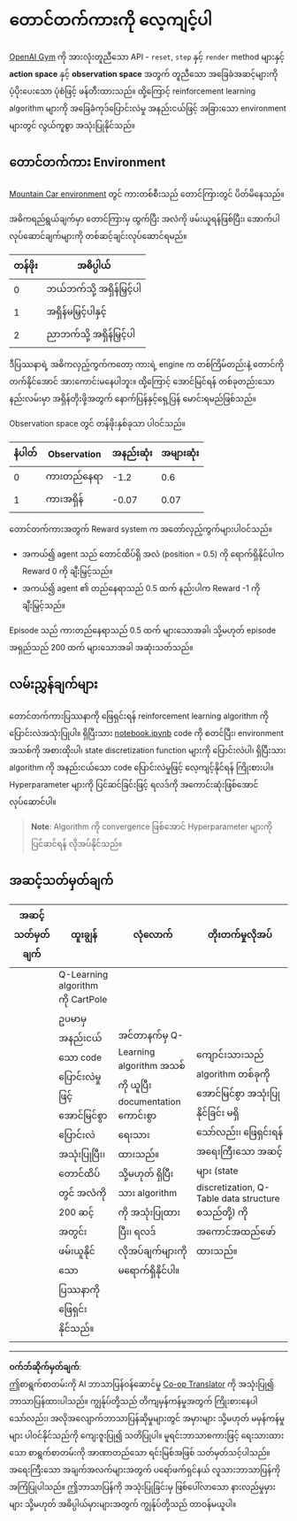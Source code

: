 <!--
CO_OP_TRANSLATOR_METADATA:
{
  "original_hash": "1f2b7441745eb52e25745423b247016b",
  "translation_date": "2025-09-05T13:51:35+00:00",
  "source_file": "8-Reinforcement/2-Gym/assignment.md",
  "language_code": "my"
}
-->
# တောင်တက်ကားကို လေ့ကျင့်ပါ

[OpenAI Gym](http://gym.openai.com) ကို အားလုံးတူညီသော API - `reset`, `step` နှင့် `render` method များနှင့် **action space** နှင့် **observation space** အတွက် တူညီသော အခြေခံအဆင့်များကို ပံ့ပိုးပေးသော ပုံစံဖြင့် ဖန်တီးထားသည်။ ထို့ကြောင့် reinforcement learning algorithm များကို အခြေခံကုဒ်ပြောင်းလဲမှု အနည်းငယ်ဖြင့် အခြားသော environment များတွင် လွယ်ကူစွာ အသုံးပြုနိုင်သည်။

## တောင်တက်ကား Environment

[Mountain Car environment](https://gym.openai.com/envs/MountainCar-v0/) တွင် ကားတစ်စီးသည် တောင်ကြားတွင် ပိတ်မိနေသည်။

အဓိကရည်ရွယ်ချက်မှာ တောင်ကြားမှ ထွက်ပြီး အလံကို ဖမ်းယူရန်ဖြစ်ပြီး၊ အောက်ပါ လုပ်ဆောင်ချက်များကို တစ်ဆင့်ချင်းလုပ်ဆောင်ရမည်။

| တန်ဖိုး | အဓိပ္ပါယ် |
|---|---|
| 0 | ဘယ်ဘက်သို့ အရှိန်မြှင့်ပါ |
| 1 | အရှိန်မမြှင့်ပါနှင့် |
| 2 | ညာဘက်သို့ အရှိန်မြှင့်ပါ |

ဒီပြဿနာရဲ့ အဓိကလှည့်ကွက်ကတော့ ကားရဲ့ engine က တစ်ကြိမ်တည်းနဲ့ တောင်ကို တက်နိုင်အောင် အားကောင်းမနေပါဘူး။ ထို့ကြောင့် အောင်မြင်ရန် တစ်ခုတည်းသော နည်းလမ်းမှာ အရှိန်တိုးဖို့အတွက် နောက်ပြန်နှင့်ရှေ့ပြန် မောင်းရမည်ဖြစ်သည်။

Observation space တွင် တန်ဖိုးနှစ်ခုသာ ပါဝင်သည်။

| နံပါတ် | Observation  | အနည်းဆုံး | အများဆုံး |
|-----|--------------|-----|-----|
|  0  | ကားတည်နေရာ | -1.2| 0.6 |
|  1  | ကားအရှိန် | -0.07 | 0.07 |

တောင်တက်ကားအတွက် Reward system က အတော်လှည့်ကွက်များပါဝင်သည်။

 * အကယ်၍ agent သည် တောင်ထိပ်ရှိ အလံ (position = 0.5) ကို ရောက်ရှိနိုင်ပါက Reward 0 ကို ချီးမြှင့်သည်။
 * အကယ်၍ agent ၏ တည်နေရာသည် 0.5 ထက် နည်းပါက Reward -1 ကို ချီးမြှင့်သည်။

Episode သည် ကားတည်နေရာသည် 0.5 ထက် များသောအခါ၊ သို့မဟုတ် episode အရှည်သည် 200 ထက် များသောအခါ အဆုံးသတ်သည်။

## လမ်းညွှန်ချက်များ

တောင်တက်ကားပြဿနာကို ဖြေရှင်းရန် reinforcement learning algorithm ကို ပြောင်းလဲအသုံးပြုပါ။ ရှိပြီးသား [notebook.ipynb](../../../../8-Reinforcement/2-Gym/notebook.ipynb) code ကို စတင်ပြီး၊ environment အသစ်ကို အစားထိုးပါ၊ state discretization function များကို ပြောင်းလဲပါ၊ ရှိပြီးသား algorithm ကို အနည်းငယ်သော code ပြောင်းလဲမှုဖြင့် လေ့ကျင့်နိုင်ရန် ကြိုးစားပါ။ Hyperparameter များကို ပြင်ဆင်ခြင်းဖြင့် ရလဒ်ကို အကောင်းဆုံးဖြစ်အောင် လုပ်ဆောင်ပါ။

> **Note**: Algorithm ကို convergence ဖြစ်အောင် Hyperparameter များကို ပြင်ဆင်ရန် လိုအပ်နိုင်သည်။

## အဆင့်သတ်မှတ်ချက်

| အဆင့်သတ်မှတ်ချက် | ထူးချွန် | လုံလောက် | တိုးတက်မှုလိုအပ် |
| -------- | --------- | -------- | ----------------- |
|          | Q-Learning algorithm ကို CartPole ဥပမာမှ အနည်းငယ်သော code ပြောင်းလဲမှုဖြင့် အောင်မြင်စွာ ပြောင်းလဲအသုံးပြုပြီး၊ တောင်ထိပ်တွင် အလံကို 200 ဆင့်အတွင်း ဖမ်းယူနိုင်သော ပြဿနာကို ဖြေရှင်းနိုင်သည်။ | အင်တာနက်မှ Q-Learning algorithm အသစ်ကို ယူပြီး documentation ကောင်းစွာရေးသားထားသည်။ သို့မဟုတ် ရှိပြီးသား algorithm ကို အသုံးပြုထားပြီး၊ ရလဒ်လိုအပ်ချက်များကို မရောက်ရှိနိုင်ပါ။ | ကျောင်းသားသည် algorithm တစ်ခုကို အောင်မြင်စွာ အသုံးပြုနိုင်ခြင်း မရှိသော်လည်း၊ ဖြေရှင်းရန် အရေးကြီးသော အဆင့်များ (state discretization, Q-Table data structure စသည်တို့) ကို အကောင်အထည်ဖော်ထားသည်။ |

---

**ဝက်ဘ်ဆိုက်မှတ်ချက်**:  
ဤစာရွက်စာတမ်းကို AI ဘာသာပြန်ဝန်ဆောင်မှု [Co-op Translator](https://github.com/Azure/co-op-translator) ကို အသုံးပြု၍ ဘာသာပြန်ထားပါသည်။ ကျွန်ုပ်တို့သည် တိကျမှန်ကန်မှုအတွက် ကြိုးစားနေပါသော်လည်း၊ အလိုအလျောက်ဘာသာပြန်ဆိုမှုများတွင် အမှားများ သို့မဟုတ် မမှန်ကန်မှုများ ပါဝင်နိုင်သည်ကို ကျေးဇူးပြု၍ သတိပြုပါ။ မူရင်းဘာသာစကားဖြင့် ရေးသားထားသော စာရွက်စာတမ်းကို အာဏာတည်သော ရင်းမြစ်အဖြစ် သတ်မှတ်သင့်ပါသည်။ အရေးကြီးသော အချက်အလက်များအတွက် ပရော်ဖက်ရှင်နယ် လူသားဘာသာပြန်ကို အကြံပြုပါသည်။ ဤဘာသာပြန်ကို အသုံးပြုခြင်းမှ ဖြစ်ပေါ်လာသော နားလည်မှုမှားများ သို့မဟုတ် အဓိပ္ပါယ်မှားများအတွက် ကျွန်ုပ်တို့သည် တာဝန်မယူပါ။